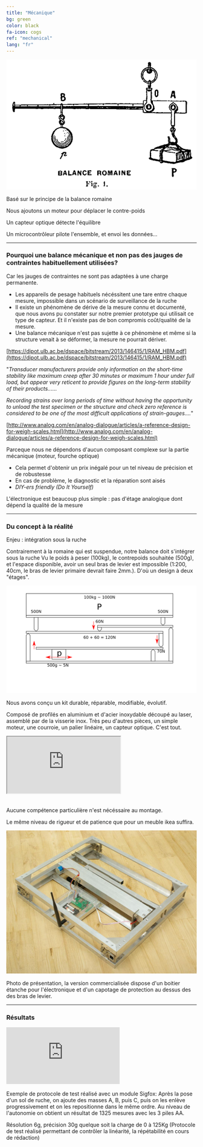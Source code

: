 ```yaml
---
title: "Mécanique"
bg: green
color: black
fa-icon: cogs
ref: "mechanical"
lang: "fr"
---
```


![romainefleury](img/romaine_larive_fleury_t3_175.png)

Basé sur le principe de la balance romaine

Nous ajoutons un moteur pour déplacer le contre-poids

Un capteur optique détecte l'équilibre

Un microcontrôleur pilote l'ensemble, et envoi les données...

-------------- 
 
### Pourquoi une balance mécanique et non pas des jauges de contraintes habituellement utilisées?

Car les jauges de contraintes ne sont pas adaptées à une charge permanente.
  * Les appareils de pesage habituels nécéssitent une tare entre chaque mesure, impossible dans un scénario de surveillance de la ruche
  * Il existe un phénomène de dérive de la mesure connu et documenté, que nous avons pu constater sur notre premier prototype qui utilisait ce type de capteur. Et il n'existe pas de bon compromis coût/qualité de la mesure.
  * Une balance mécanique n'est pas sujette à ce phénomène et même si la structure venait à se déformer, la mesure ne pourrait dériver.


[https://dipot.ulb.ac.be/dspace/bitstream/2013/146415/1/RAM_HBM.pdf](https://dipot.ulb.ac.be/dspace/bitstream/2013/146415/1/RAM_HBM.pdf)

"*Transducer manufacturers provide only information on the short-time stability like maximum creep after 30 minutes or maximum 1 hour under full load, but appear very reticent to provide figures on the long-term stability of their products......*

*Recording strains over long periods of time without having the opportunity to unload the test specimen or the structure and check zero reference is considered to be one of the most difficult applications of strain-gauges....*"

[http://www.analog.com/en/analog-dialogue/articles/a-reference-design-for-weigh-scales.html](http://www.analog.com/en/analog-dialogue/articles/a-reference-design-for-weigh-scales.html)

Parceque nous ne dépendons d'aucun composant complexe sur la partie mécanique (moteur, fourche optique)
  * Cela permet d'obtenir un prix inégalé pour un tel niveau de précision et de robustesse 
  * En cas de problème, le diagnostic et la réparation sont aisés
  * *DIY-ers friendly (Do It Yourself)*
 
L'électronique est beaucoup plus simple : pas d'étage analogique dont dépend la qualité de la mesure
 

-------------- 

### Du concept à la réalité

Enjeu : intégration sous la ruche

Contrairement à la romaine qui est suspendue, notre balance doit s'intégrer sous la ruche
Vu le poids à peser (100kg), le contrepoids souhaitée (500g), et l'espace disponible, avoir un seul bras de levier est impossible (1:200, 40cm, le bras de levier primaire devrait faire 2mm.). D'où un design à deux "étages".

![principle](img/principle.png)

Nous avons conçu un kit durable, réparable, modifiable, évolutif.

Composé de profilés en aluminium et d'acier inoxydable découpé au laser, assemblé par de la visserie inox. Très peu d'autres pièces, un simple moteur, une courroie, un palier linéaire, un capteur optique. C'est tout.

<div class="icontain">
  <iframe src="https://www.youtube.com/embed/mdRDo3nDtJ8" allowfullscreen></iframe>
</div>
<br>

Aucune compétence particulière n'est nécéssaire au montage. 

Le même niveau de rigueur et de patience que pour un meuble ikea suffira.

![photo](img/IMGP9335R.jpg)

Photo de présentation, la version commercialisée dispose d'un boitier étanche pour l'électronique et d'un capotage de protection au dessus des des bras de levier.


-------------- 

### Résultats

<div class="icontain">
<iframe seamless frameborder="0" scrolling="true" src="https://docs.google.com/spreadsheets/d/e/2PACX-1vSkP-vBIrygrKL4rIhkSzMw3B0RTOQDyZ21LOhGQGx0f2L3cipl1LCMDOu8Xt_0CLbM8wPw9Htej1xK/pubchart?oid=1184278694&amp;embedded=true"></iframe>
</div>

Exemple de protocole de test réalisé avec un module Sigfox:
Après la pose d'un sol de ruche, on ajoute des masses A, B, puis C, puis on les enlève progressivement et on les repositionne dans le même ordre. Au niveau de l'autonomie on obtient un résultat de 1325 mesures avec les 3 piles AA.

Résolution 6g, précision 30g quelque soit la charge de 0 à 125Kg 
(Protocole de test réalisé permettant de contrôler la linéarité, la répétabilité en cours de rédaction)
